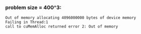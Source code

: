 ### problem size = 400^3:
~~~text
Out of memory allocating 4096000000 bytes of device memory
Failing in Thread:1
call to cuMemAlloc returned error 2: Out of memory
~~~
